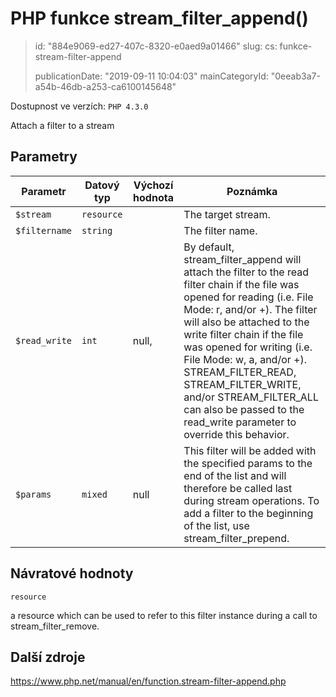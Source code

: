 PHP funkce stream_filter_append()
=================================

> id: "884e9069-ed27-407c-8320-e0aed9a01466"
> slug:
> 	cs: funkce-stream-filter-append
>
> publicationDate: "2019-09-11 10:04:03"
> mainCategoryId: "0eeab3a7-a54b-46db-a253-ca6100145648"

Dostupnost ve verzích: `PHP 4.3.0`

Attach a filter to a stream


Parametry
--------------

| Parametr | Datový typ | Výchozí hodnota | Poznámka |
|-----|-----|-----|-----|
| `$stream` | `resource` |  | The target stream. |
| `$filtername` | `string` |  | The filter name. |
| `$read_write` | `int` | null, | By default, stream_filter_append will attach the filter to the read filter chain if the file was opened for reading (i.e. File Mode: r, and/or +). The filter will also be attached to the write filter chain if the file was opened for writing (i.e. File Mode: w, a, and/or +). STREAM_FILTER_READ, STREAM_FILTER_WRITE, and/or STREAM_FILTER_ALL can also be passed to the read_write parameter to override this behavior. |
| `$params` | `mixed` | null | This filter will be added with the specified params to the end of the list and will therefore be called last during stream operations. To add a filter to the beginning of the list, use stream_filter_prepend. |


Návratové hodnoty
----------------

`resource`

a resource which can be used to refer to this filter
instance during a call to stream_filter_remove.

Další zdroje
------------

https://www.php.net/manual/en/function.stream-filter-append.php
